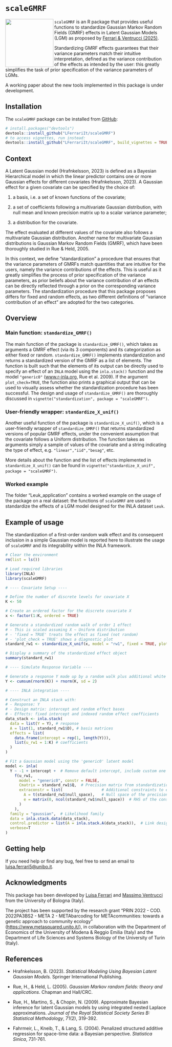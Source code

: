 
<!-- README.md is generated from README.Rmd. Please edit that file -->

# `scaleGMRF`

<!-- badges: start -->

<img src="logo/hex_logo.png" align="left" height="150"/>
<!-- badges: end -->

`scaleGMRF` is an R package that provides useful functions to
standardize Gaussian Markov Random Fields (GMRF) effects in Latent
Gaussian Models (LGM) as proposed by [Ferrari & Ventrucci
(2025)](https://arxiv.org/abs/2501.16057).

Standardizing GMRF effects guarantees that their variance parameters
match their intuitive interpretation, defined as the variance
contribution of the effects as intended by the user: this greatly
simplifies the task of prior specification of the variance parameters of
LGMs.

A working paper about the new tools implemented in this package is under
development.

## Installation

The `scaleGMRF` package can be installed from
[GitHub](https://github.com/):

``` r
# install.packages("devtools")
devtools::install_github("LFerrariIt/scaleGMRF")
# to access vignettes, run instead:
devtools::install_github("LFerrariIt/scaleGMRF", build_vignettes = TRUE)
```

## Context

A Latent Gaussian model (Hrafnkelsson, 2023) is defined as a Bayesian
Hierarchical model in which the linear predictor contains one or more
Gaussian effects for different covariates (Hrafnkelsson, 2023). A
Gaussian effect for a given covariate can be specified by the choice of:

1.  a basis, i.e. a set of known functions of the covariate;

2.  a set of coefficients following a multivariate Gaussian
    distribution, with null mean and known precision matrix up to a
    scalar variance parameter;

3.  a distribution for the covariate.

The effect evaluated at different values of the covariate also follows a
multivariate Gaussian distribution. Another name for multivariate
Gaussian distributions is Gaussian Markov Random Fields (GMRF), which
have been thoroughly studied in Rue & Held, 2005.

In this context, we define “standardization” a procedure that ensures
that the variance parameters of GMRFs match quantities that are
intuitive for the users, namely the variance contributions of the
effects. This is useful as it greatly simplifies the process of prior
specification of the variance parameters, as prior beliefs about the
variance contribution of an effects can be directly reflected through a
prior on the corresponding variance parameters. The standardization
procedure that this package proposes differs for fixed and random
effects, as two different definitions of “variance contribution of an
effect” are adopted for the two categories.

## Overview

### Main function: `standardize_GMRF()`

The main function of the package is `standardize_GMRF()`, which takes as
arguments a GMRF effect (via its 3 components) and its categorization as
either fixed or random. `standardize_GMRF()` implements standardization
and returns a standardized version of the GMRF as a list of elements.
The function is built such that the elements of its output can be
directly used to specify an effect of an `INLA` model using the
`inla.stack()` function and the model `"generic0"` (www.r-inla.org, Rue
et al. 2009). If the argument `plot_check=TRUE`, the function also
prints a graphical output that can be used to visually assess whether
the standardization procedure has been successful. The design and usage
of `standardize_GMRF()` are thoroughly discussed in
`vignette("standardization", package = "scaleGMRF")`.

### User-friendly wrapper: `standardize_X_unif()`

Another useful function of the package is `standardize_X_unif()`, which
is a user-friendly wrapper of `standardize_GMRF()` that returns
standardized versions of popular GMRF effects, under the convenient
assumption that the covariate follows a Uniform distribution. The
function takes as arguments simply a sample of values of the covariate
and a string indicating the type of effect,
e.g. `"linear","iid","besag"`, etc.

More details about the function and the list of effects implemented in
`standardize_X_unif()` can be found in
`vignette("standardize_X_unif", package = "scaleGMRF")`.

<!--### Modified P-Splines
&#10;An important class of effects implemented in the `standardize_X_unif()` function are the P-Spline effects, which are popularly used in LGMs (Fahrmeir et al. 2004). Applying the standardization procedure to these effects require a slight modification of the precision matrices traditionally used for their specification. The motivation and the design of this modified version of P-Splines is presented in `vignette("psplines", package = "scaleGMRF")`.---->

### Worked example

The folder “Leuk_application” contains a worked example on the usage of
the package on a real dataset: the functions of `scaleGMRF` are used to
standardize the effects of a LGM model designed for the INLA dataset
`Leuk`.
<!--The folder contains both a commented `.R` script file and a `.Rmd` walk-through version.---->

## Example of usage

The standardization of a first-order random walk effect and its
consequent inclusion in a simple Gaussian model is reported here to
illustrate the usage of `scaleGMRF` and its integrability within the
INLA framework.

``` r
# Clear the environment
rm(list = ls())

# Load required libraries
library(INLA)
library(scaleGMRF)

# ---- Covariate Setup ----

# Define the number of discrete levels for covariate X
K <- 50

# Create an ordered factor for the discrete covariate X
x <- factor(1:K, ordered = TRUE)

# Generate a standardized random walk of order 1 effect
# - This is scaled assuming X ~ Uniform distribution
# - 'fixed = TRUE' treats the effect as fixed (not random)
# - 'plot_check = TRUE' shows a diagnostic plot
standard_rw1 <- standardize_X_unif(x, model = "rw1", fixed = TRUE, plot_check = TRUE)

# Display a summary of the standardized effect object
summary(standard_rw1)

# ---- Simulate Response Variable ----

# Generate a response Y made up by a random walk plus additional white noise
Y <- cumsum(rnorm(K)) + rnorm(K, sd = 2)

# ---- INLA integration ----

# Construct an INLA stack with:
# - Response: Y
# - Design matrix: intercept and random effect bases
# - Effects: fixed intercept and indexed random effect coefficients
data_stack <- inla.stack(
  data = list(Y = Y), # response
  A = list(1, standard_rw1$D), # basis matrices
  effects = list(
    data.frame(intercept = rep(1, length(Y))),
    list(u_rw1 = 1:K) # coefficients
  )
)

# Fit a Gaussian model using the 'generic0' latent model
model <- inla(
  Y ~ -1 + intercept +  # Remove default intercept, include custom one
    f(u_rw1,
      model = "generic0", constr = FALSE,
      Cmatrix = standard_rw1$Q,  # Precision matrix from standardization
      extraconstr = list(                 # Additional constraints to ensure identifiability
        A = t(standard_rw1$null_space),   # Null space of the precision matrix
        e = matrix(0, ncol(standard_rw1$null_space))  # RHS of the constraint
      )
    ),
  family = "gaussian",  # Likelihood family
  data = inla.stack.data(data_stack),
  control.predictor = list(A = inla.stack.A(data_stack)),  # Link design matrix
  verbose=T
)
```

<!-- ----# Plot of response, real random walk process, and estimated one
plot(as.numeric(x),Y)
lines(as.numeric(x),real_rw1_process)
lines(as.numeric(x),
      model$summary.fixed$mean+model$summary.random$u_rw1$mean,col=2) -->

## Getting help

If you need help or find any bug, feel free to send an email to
<luisa.ferrari5@unibo.it>.

## Acknowledgments

This package has been developed by [Luisa
Ferrari](https://www.unibo.it/sitoweb/luisa.ferrari5/en) and [Massimo
Ventrucci](https://www.unibo.it/sitoweb/massimo.ventrucci/en) from the
University of Bologna (Italy).

The project has been supported by the research grant “PRIN 2022 - COD.
2022PA3BS2 - META 2 - METAbarcoding for METAcommunities: towards a
genetic approach to community ecology”
(<https://www.metasquared.unito.it/>), in collaboration with the
Department of Economics of the University of Modena & Reggio Emilia
(Italy) and the Department of Life Sciences and Systems Biology of the
University of Turin (Italy).

## References

- Hrafnkelsson, B. (2023). *Statistical Modeling Using Bayesian Latent
  Gaussian Models.* Springer International Publishing.

- Rue, H., & Held, L. (2005). *Gaussian Markov random fields: theory and
  applications*. Chapman and Hall/CRC.

- Rue, H., Martino, S., & Chopin, N. (2009). Approximate Bayesian
  inference for latent Gaussian models by using integrated nested
  Laplace approximations. *Journal of the Royal Statistical Society
  Series B: Statistical Methodology*, 71(2), 319-392.

- Fahrmeir, L., Kneib, T., & Lang, S. (2004). Penalized structured
  additive regression for space-time data: a Bayesian perspective.
  *Statistica Sinica*, 731-761.
